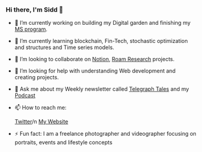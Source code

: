 ### Hi there, I'm Sidd 👋

- 🔭 I’m currently working on building my Digital garden and finishing my [MS program](https://www.mccombs.utexas.edu/Master-of-Science-in-Business-Analytics).
- 🌱 I’m currently learning blockchain, Fin-Tech, stochastic optimization and structures and Time series models.
- 👯 I’m looking to collaborate on [Notion](https://www.notion.so/), [Roam Research](https://roamresearch.com./) projects.
- 🤔 I’m looking for help with understanding Web development and creating projects.
- 💬 Ask me about my Weekly newsletter called [Telegraph Tales](https://www.getrevue.co/profile/siddhant-chauhan) and my [Podcast](https://anchor.fm/pure-entropy)
- 📫 How to reach me: 
  
    [Twitter](https://twitter.com/Sidd_z_chauhan)/n
    [My Website](https://www.siddhantchauhan.com/)
- ⚡ Fun fact: I am a freelance photographer and videographer focusing on portraits, events and lifestyle concepts








